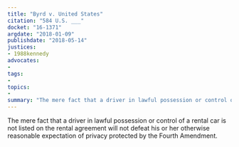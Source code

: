 ```yaml
---
title: "Byrd v. United States"
citation: "584 U.S. ___"
docket: "16-1371"
argdate: "2018-01-09"
publishdate: "2018-05-14"
justices:
- 1988kennedy
advocates:
- 
tags:
- 
topics:
- 
summary: "The mere fact that a driver in lawful possession or control of a rental car is not listed on the rental agreement will not defeat his or her otherwise reasonable expectation of privacy protected by the Fourth Amendment."
---
```

The mere fact that a driver in lawful possession or control of a rental car is not listed on the rental agreement will not defeat his or her otherwise reasonable expectation of privacy protected by the Fourth Amendment.

